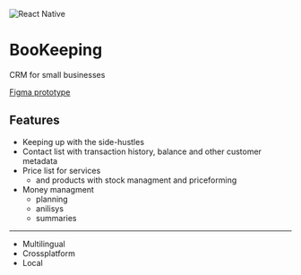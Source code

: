 ![React Native](https://img.shields.io/badge/React_Native-20232A?style=for-the-badge&logo=react&logoColor=61DAFB)

# BooKeeping

CRM for small businesses

[Figma prototype](https://www.figma.com/proto/ywux9KZxShx9TFMwx9uzIj/UX-app-(2)?node-id=519-6&starting-point-node-id=519%3A6&mode=design&t=9my2b55aBxBqJ58M-1)

## Features

- Keeping up with the side-hustles
- Contact list with transaction history, balance and other customer metadata
- Price list for services
  - and products with stock managment and priceforming
- Money managment
  - planning
  - anilisys
  - summaries
-------------------
- Multilingual
- Crossplatform
- Local
